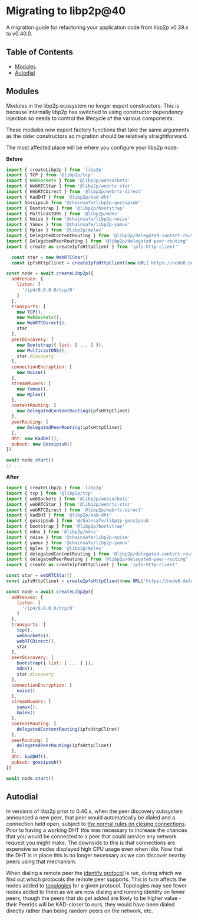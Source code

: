 # Migrating to libp2p@40 <!-- omit in toc -->

A migration guide for refactoring your application code from libp2p v0.39.x to v0.40.0.

## Table of Contents <!-- omit in toc -->

- [Modules](#modules)
- [Autodial](#autodial)

## Modules

Modules in the libp2p ecosystem no longer export constructors. This is because internally libp2p has switched to using constructor dependency injection so needs to control the lifecycle of the various components.

These modules now export factory functions that take the same arguments as the older constructors so migration should be relatively straightforward.

The most affected place will be where you configure your libp2p node:

**Before**

```js
import { createLibp2p } from 'libp2p'
import { TCP } from '@libp2p/tcp'
import { WebSockets } from '@libp2p/websockets'
import { WebRTCStar } from '@libp2p/webrtc-star'
import { WebRTCDirect } from '@libp2p/webrtc-direct'
import { KadDHT } from '@libp2p/kad-dht'
import Gossipsub from '@chainsafe/libp2p-gossipsub'
import { Bootstrap } from '@libp2p/bootstrap'
import { MulticastDNS } from '@libp2p/mdns'
import { Noise } from '@chainsafe/libp2p-noise'
import { Yamux } from '@chainsafe/libp2p-yamux'
import { Mplex } from '@libp2p/mplex'
import { DelegatedContentRouting } from '@libp2p/delegated-content-routing'
import { DelegatedPeerRouting } from '@libp2p/delegated-peer-routing'
import { create as createIpfsHttpClient } from 'ipfs-http-client'

  const star = new WebRTCStar()
  const ipfsHttpClinet = createIpfsHttpClient(new URL('https://node0.delegate.ipfs.io'))

const node = await createLibp2p({
  addresses: {
    listen: [
      '/ip4/0.0.0.0/tcp/0'
    ]
  },
  transports: [
    new TCP(),
    new WebSockets(),
    new WebRTCDirect(),
    star
  ],
  peerDiscovery: [
    new Bootstrap({ list: [ ... ] }),
    new MulticastDNS(),
    star.discovery
  ],
  connectionEncryption: [
    new Noise()
  ],
  streamMuxers: [
    new Yamux(),
    new Mplex()
  ],
  contentRouting: [
    new DelegatedContentRouting(ipfsHttpClinet)
  ],
  peerRouting: [
    new DelegatedPeerRouting(ipfsHttpClinet)
  ],
  dht: new KadDHT(),
  pubsub: new Gossipsub()
})

await node.start()
// ...
```

**After**

```js
import { createLibp2p } from 'libp2p'
import { tcp } from '@libp2p/tcp'
import { webSockets } from '@libp2p/websockets'
import { webRTCStar } from '@libp2p/webrtc-star'
import { webRTCDirect } from '@libp2p/webrtc-direct'
import { kadDHT } from '@libp2p/kad-dht'
import { gossipsub } from '@chainsafe/libp2p-gossipsub'
import { bootstrap } from '@libp2p/bootstrap'
import { mdns } from '@libp2p/mdns'
import { noise } from '@chainsafe/libp2p-noise'
import { yamux } from '@chainsafe/libp2p-yamux'
import { mplex } from '@libp2p/mplex'
import { delegatedContentRouting } from '@libp2p/delegated-content-routing'
import { delegatedPeerRouting } from '@libp2p/delegated-peer-routing'
import { create as createIpfsHttpClient } from 'ipfs-http-client'

const star = webRTCStar()
const ipfsHttpClinet = createIpfsHttpClient(new URL('https://node0.delegate.ipfs.io'))

const node = await createLibp2p({
  addresses: {
    listen: [
      '/ip4/0.0.0.0/tcp/0'
    ]
  },
  transports: [
    tcp(),
    webSockets(),
    webRTCDirect(),
    star
  ],
  peerDiscovery: [
    bootstrap({ list: [ ... ] }),
    mdns(),
    star.discovery
  ],
  connectionEncryption: [
    noise()
  ],
  streamMuxers: [
    yamux(),
    mplex()
  ],
  contentRouting: [
    delegatedContentRouting(ipfsHttpClinet)
  ],
  peerRouting: [
    delegatedPeerRouting(ipfsHttpClinet)
  ],
  dht: kadDHT(),
  pubsub: gossipsub()
})

await node.start()
```

## Autodial

In versions of libp2p prior to 0.40.x, when the peer discovery subsystem announced a new peer, that peer would automatically be dialed and a connection held open, subject to [the normal rules on closing connections](https://github.com/libp2p/js-libp2p/blob/master/doc/LIMITS.md#closing-connections). Prior to having a working DHT this was necessary to increase the chances that you would be connected to a peer that could service any network request you might make. The downside to this is that connections are expensive so nodes displayed high CPU usage even when idle. Now that the DHT is in place this is no longer necessary as we can discover nearby peers using that mechanism.

When dialing a remote peer the [identify protocol](https://docs.libp2p.io/concepts/protocols/#identify) is run, during which we find out which protocols the remote peer supports. This in turn affects the nodes added to [topologies](https://github.com/libp2p/js-libp2p-topology#readme) for a given protocol. Topologies may see fewer nodes added to them as we are now dialing and running identify on fewer peers, though the peers that do get added are likely to be higher value - their PeerIds will be KAD-closer to ours, they would have been dialed directly rather than being random peers on the network, etc.
